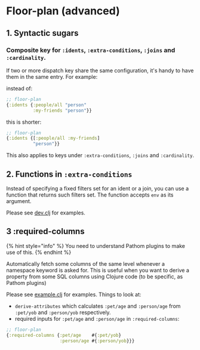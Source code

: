 # Floor-plan \(advanced\)

## 1. Syntactic sugars

### Composite key for `:idents`, `:extra-conditions`, `:joins` and `:cardinality`.

If two or more dispatch key share the same configuration, it's handy to have them in the same entry. For example:

instead of:

```clojure
;; floor-plan
{:idents {:people/all "person"
          :my-friends "person"}}
```

this is shorter:

```clojure
;; floor-plan
{:idents {[:people/all :my-friends]
          "person"}}
```

This also applies to keys under `:extra-conditions`, `:joins` and `:cardinality`.

## 2. Functions in `:extra-conditions`

Instead of specifying a fixed filters set for an ident or a join, you can use a function that returns such filters set. The function accepts `env` as its argument.

Please see [dev.clj](https://github.com/walkable-server/walkable/tree/ab05c4706867ea7cce2daa6b903ee23834e1cf7f/dev/src/dev.clj) for examples.


## 3 :required-columns

{% hint style="info" %}
You need to understand Pathom plugins to make use of this.
{% endhint %}

Automatically fetch some columns of the same level whenever a namespace keyword is asked for. This is useful when you want to derive a property from some SQL columns using Clojure code \(to be specific, as Pathom plugins\)

Please see [example.clj](https://github.com/walkable-server/walkable/tree/ab05c4706867ea7cce2daa6b903ee23834e1cf7f/dev/src/walkable_demo/handler/example.clj) for examples. Things to look at:

* `derive-attributes` which calculates `:pet/age` and `:person/age` from `:pet/yob` and `:person/yob` respectively.
* required inputs for `:pet/age` and `:person/age` in `:required-columns`:

```clojure
;; floor-plan
{:required-columns {:pet/age    #{:pet/yob}
                    :person/age #{:person/yob}}}
```
